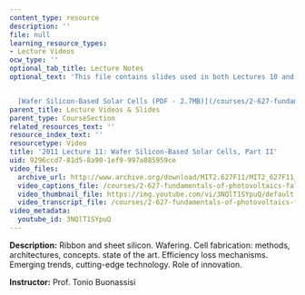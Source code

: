 ```yaml
---
content_type: resource
description: ''
file: null
learning_resource_types:
- Lecture Videos
ocw_type: ''
optional_tab_title: Lecture Notes
optional_text: 'This file contains slides used in both Lectures 10 and 11.


  [Wafer Silicon-Based Solar Cells (PDF - 2.7MB)](/courses/2-627-fundamentals-of-photovoltaics-fall-2013/resources/mit2_627f13_lec10-11)'
parent_title: Lecture Videos & Slides
parent_type: CourseSection
related_resources_text: ''
resource_index_text: ''
resourcetype: Video
title: '2011 Lecture 11: Wafer Silicon-Based Solar Cells, Part II'
uid: 9296ccd7-81d5-8a90-1ef9-997a085959ce
video_files:
  archive_url: http://www.archive.org/download/MIT2.627F11/MIT2_627F11_lec11_300k.mp4
  video_captions_file: /courses/2-627-fundamentals-of-photovoltaics-fall-2013/ccf48c6883a45aa194f05c8e0f5c7270_3NQlT1SYpuQ.vtt
  video_thumbnail_file: https://img.youtube.com/vi/3NQlT1SYpuQ/default.jpg
  video_transcript_file: /courses/2-627-fundamentals-of-photovoltaics-fall-2013/b9f092dd25ec32dc1edec6b96b902f0a_3NQlT1SYpuQ.pdf
video_metadata:
  youtube_id: 3NQlT1SYpuQ
---
```


**Description:** Ribbon and sheet silicon. Wafering. Cell fabrication: methods, architectures, concepts. state of the art. Efficiency loss mechanisms. Emerging trends, cutting-edge technology. Role of innovation.

**Instructor:** Prof. Tonio Buonassisi